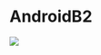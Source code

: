 # AndroidB2

[![](https://jitpack.io/v/barmizrahi/AndroidB2.svg)](https://jitpack.io/#barmizrahi/AndroidB2)
